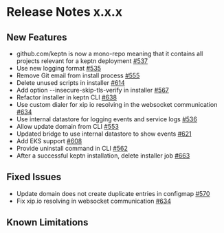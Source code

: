 # Release Notes x.x.x

## New Features
- github.com/keptn is now a mono-repo meaning that it contains all projects relevant for a keptn deployment [#537](https://github.com/keptn/keptn/issues/537)
- Use new logging format [#535](https://github.com/keptn/keptn/issues/535)
- Remove Git email from install process [#555](https://github.com/keptn/keptn/issues/555)
- Delete unused scripts in installer [#614](https://github.com/keptn/keptn/issues/614)
- Add option --insecure-skip-tls-verify in installer [#567](https://github.com/keptn/keptn/issues/567)
- Refactor installer in keptn CLI [#638](https://github.com/keptn/keptn/issues/638)
- Use custom dialer for xip io resolving in the websocket communication [#634](https://github.com/keptn/keptn/issues/634)
- Use internal datastore for logging events and service logs [#536](https://github.com/keptn/keptn/issues/536)
- Allow update domain from CLI [#553](https://github.com/keptn/keptn/issues/553)
- Updated bridge to use internal datastore to show events [#621](https://github.com/keptn/keptn/issues/621)
- Add EKS support [#608](https://github.com/keptn/keptn/issues/608)
- Provide uninstall command in CLI [#562](https://github.com/keptn/keptn/issues/562)
- After a successful keptn installation, delete installer job [#663](https://github.com/keptn/keptn/issues/663)

## Fixed Issues
- Update domain does not create duplicate entries in configmap [#570](https://github.com/keptn/keptn/issues/570)
- Fix xip.io resolving in websocket communication [#634](https://github.com/keptn/keptn/issues/634)

## Known Limitations
